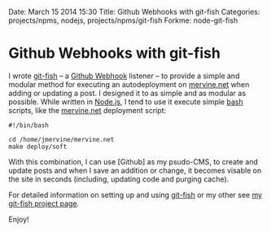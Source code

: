 Date: March 15 2014 15:30
Title: Github Webhooks with git-fish
Categories: projects/npms, nodejs, projects/npms/git-fish
Forkme: node-git-fish

# Github Webhooks with git-fish

I wrote [git-fish] &ndash; a [Github Webhook] listener &ndash; to provide a simple and modular method for executing an autodeployment on [mervine.net](/) when adding or updating a post. I designed it to as simple and as modular as possible. While written in [Node.js](/nodejs), I tend to use it execute simple [bash](/bash) scripts, like the [mervine.net] deployment script:

    #!/bin/bash
    
    cd /home/jmervine/mervine.net
    make deploy/soft

With this combination, I can use [Github] as my psudo-CMS, to create and update posts and when I save an addition or change, it becomes visable on the site in seconds (including, updating code and purging cache).

For detailed information on setting up and using [git-fish] or my other see [my git-fish project page](/projects/npms/git-fish).

Enjoy!


[mervine.net]: /
[Node.js]: /nodejs
[bash]: /bash
[git-fish]: /projects/npms/git-fish
[Github Webhook]: http://developer.github.com/webhooks/
